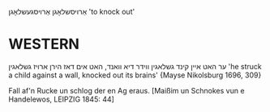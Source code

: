 אַרויסשלאָגן
אַרויסגעשלאָגן
'to knock out'

WESTERN
========

 ער האט איין קינד גשלאגין ווידר דיא וואנד, האט אים דאז הירן ארויז גשלאגין
'he struck a child against a wall, knocked out its brains'
{Mayse Nikolsburg 1696, 309}

Fall af'n Rucke un schlog der en Ag eraus.
[Maißim un Schnokes vun e Handelewos, LEIPZIG 1845: 44]